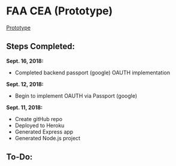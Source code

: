 # FAA CEA (Prototype)


[Prototype](https://faa-cea.herokuapp.com/)



## Steps Completed:



**Sept. 16, 2018:** 


+ Completed backend passport (google) OAUTH implementation



**Sept. 12, 2018:** 


+ Begin to implement OAUTH via Passport (google)



**Sept. 11, 2018:**



+ Create gitHub repo
+ Deployed to Heroku
+ Generated Express app
+ Generated Node.js project



## To-Do: 

